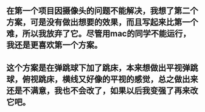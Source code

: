 ## 在第一个项目因摄像头的问题不能解决，我想了第二个方案，可是没有做出想要的效果，而且写起来比第一个难，所以我放弃了它。尽管用mac的同学不能运行，我还是更喜欢第一个方案。
## 这个方案是在弹跳球下加了跳床，本来想做出平视弹跳球，俯视跳床，横线又好像的平视的感觉，总之做出来还是不满意，我也不会改了，如果以后我变强了再来改它吧。
